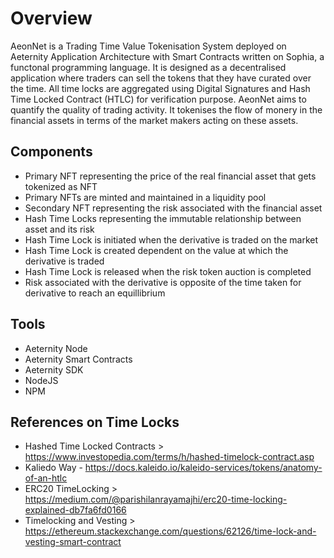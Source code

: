 # Overview
AeonNet is a Trading Time Value Tokenisation System deployed on Aeternity Application Architecture with Smart Contracts written on Sophia, a functonal programming language. It is designed as a decentralised application where traders can sell the tokens that they have curated over the time. All time locks are aggregated using Digital Signatures and Hash Time Locked Contract (HTLC) for verification purpose. AeonNet aims to quantify the quality of trading activity. It tokenises the flow of monery in the financial assets in terms of the market makers acting on these assets. 

## Components

- Primary NFT representing the price of the real financial asset that gets tokenized as NFT
- Primary NFTs are minted and maintained in a liquidity pool
- Secondary NFT representing the risk associated with the financial asset
- Hash Time Locks representing the immutable relationship between asset and its risk
- Hash Time Lock is initiated when the derivative is traded on the market
- Hash Time Lock is created dependent on the value at which the derivative is traded
- Hash Time Lock is released when the risk token auction is completed
- Risk associated with the derivative is opposite of the time taken for derivative to reach an equillibrium 

## Tools
- Aeternity Node
- Aeternity Smart Contracts
- Aeternity SDK
- NodeJS
- NPM

## References on Time Locks
- Hashed Time Locked Contracts > https://www.investopedia.com/terms/h/hashed-timelock-contract.asp
- Kaliedo Way - https://docs.kaleido.io/kaleido-services/tokens/anatomy-of-an-htlc
- ERC20 TimeLocking > https://medium.com/@parishilanrayamajhi/erc20-time-locking-explained-db7fa6fd0166
- Timelocking and Vesting > https://ethereum.stackexchange.com/questions/62126/time-lock-and-vesting-smart-contract
